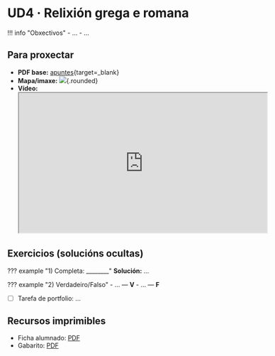 # UD4 · Relixión grega e romana

!!! info "Obxectivos"
    - …
    - …

## Para proxectar
- **PDF base:** [apuntes](./materiais/apuntes.pdf){target=_blank}
- **Mapa/imaxe:** ![](./materiais/mapa.jpg){.rounded}
- **Vídeo:** <iframe src="https://www.youtube.com/embed/ID" width="560" height="315" allowfullscreen></iframe>

## Exercicios (solucións ocultas)
??? example "1) Completa: ________"
    **Solución:** …

??? example "2) Verdadeiro/Falso"
    - … — **V**
    - … — **F**

- [ ] Tarefa de portfolio: …

## Recursos imprimibles
- Ficha alumnado: [PDF](./materiais/ficha.pdf)
- Gabarito: [PDF](./materiais/gabarito.pdf)
